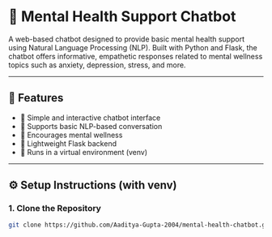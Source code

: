 # 🧠 Mental Health Support Chatbot

A web-based chatbot designed to provide basic mental health support using Natural Language Processing (NLP). Built with Python and Flask, the chatbot offers informative, empathetic responses related to mental wellness topics such as anxiety, depression, stress, and more.

---

## 🔧 Features

- 💬 Simple and interactive chatbot interface
- 🧠 Supports basic NLP-based conversation
- 🌱 Encourages mental wellness
- 🚀 Lightweight Flask backend
- 🧪 Runs in a virtual environment (venv)

---

## ⚙️ Setup Instructions (with venv)

### 1. Clone the Repository

```bash
git clone https://github.com/Aaditya-Gupta-2004/mental-health-chatbot.git
